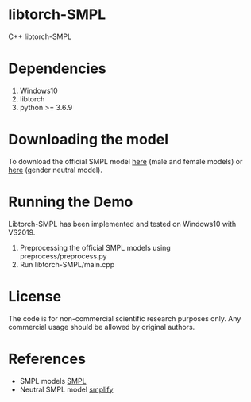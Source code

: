 # libtorch-SMPL
C++ libtorch-SMPL

# Dependencies
  1. Windows10
  2. libtorch
  3. python >= 3.6.9

# Downloading the model
  To download the official SMPL model [here](https://smpl.is.tue.mpg.de/) (male and female models) or [here](http://smplify.is.tue.mpg.de/) (gender neutral model).

# Running the Demo
Libtorch-SMPL has been implemented and tested on Windows10 with VS2019.
  1. Preprocessing the official SMPL models using preprocess/preprocess.py
  2. Run libtorch-SMPL/main.cpp

# License
The code is for non-commercial scientific research purposes only. Any commercial usage should be allowed by original authors.

# References
- SMPL models [SMPL](https://smpl.is.tue.mpg.de/)
- Neutral SMPL model [smplify](http://smplify.is.tue.mpg.de/)
